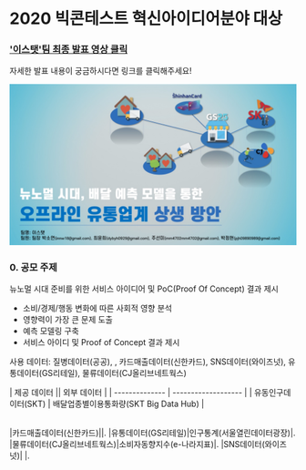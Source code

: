 # 2020 빅콘테스트 혁신아이디어분야 대상

### ['이스탯'팀 최종 발표 영상 클릭][presentation-link]  

자세한 발표 내용이 궁금하시다면 링크를 클릭해주세요!

![image-1](./Image/1.jpg)

### 0. 공모 주제

뉴노멀 시대 준비를 위한 서비스 아이디어 및 PoC(Proof Of Concept) 결과 제시

* 소비/경제/행동 변화에 따른 사회적 영향 분석 
* 영향력이 가장 큰 문제 도출
* 예측 모델링 구축
* 서비스 아이디 및 Proof of Concept 결과 제시

사용 데이터: 질병데이터(공공), , 카드매출데이터(신한카드), SNS데이터(와이즈넛), 유통데이터(GS리테일), 물류데이터(CJ올리브네트웍스)
<br>

| 제공 데이터 || 외부 데이터 | 
| -------------- | ------------------- | 
| 유동인구데이터(SKT) | 배달업종별이용통화량(SKT Big Data Hub) | 


<br>
|카드매출데이터(신한카드)||. 
|유통데이터(GS리테일)|인구통계(서울열린데이터광장)|. 
|물류데이터(CJ올리브네트웍스)|소비자동향지수(e-나라지표)|. 
|SNS데이터(와이즈넛)| |. 




[presentation-link]: https://youtu.be/32Y5Vtngc-Y?t=5131
